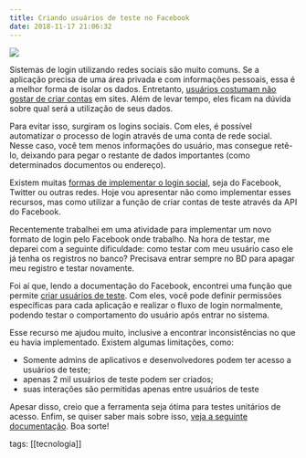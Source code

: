 ```yaml
---
title: Criando usuários de teste no Facebook
date: 2018-11-17 21:06:32
---
```


<img src="{{ site.baseurl }}/assets/facebook-login-1521224093933_615x300.jpg"/>

Sistemas de login utilizando redes sociais são muito comuns. Se a aplicação precisa de uma área privada e com informações pessoais, essa é a melhor forma de isolar os dados. Entretanto, [usuários costumam não gostar de criar contas](https://conversionxl.com/blog/social-login/) em sites. Além de levar tempo, eles ficam na dúvida sobre qual será a utilização de seus dados.

Para evitar isso, surgiram os logins sociais. Com eles, é possível automatizar o processo de login através de uma conta de rede social. Nesse caso, você tem menos informações do usuário, mas consegue retê-lo, deixando para pegar o restante de dados importantes (como determinados documentos ou endereço).

Existem muitas [formas de implementar o login social](https://canaltech.com.br/software/aprenda-a-adicionar-o-login-com-facebook-no-seu-site-usando-javascript-ou-php/), seja do Facebook, Twitter ou outras redes. Hoje vou apresentar não como implementar esses recursos, mas como utilizar a função de criar contas de teste através da API do Facebook.

Recentemente trabalhei em uma atividade para implementar um novo formato de login pelo Facebook onde trabalho. Na hora de testar, me deparei com a seguinte dificuldade: como testar com meu usuário caso ele já tenha os registros no banco? Precisava entrar sempre no BD para apagar meu registro e testar novamente.

Foi aí que, lendo a documentação do Facebook, encontrei uma função que permite [criar usuários de teste](https://developers.facebook.com/docs/apps/test-users/?locale=pt_BR). Com eles, você pode definir permissões específicas para cada aplicação e realizar o fluxo de login normalmente, podendo testar o comportamento do usuário após entrar no sistema.

Esse recurso me ajudou muito, inclusive a encontrar inconsistências no que eu havia implementado. Existem algumas limitações, como:

* Somente admins de aplicativos e desenvolvedores podem ter acesso a usuários de teste;
* apenas 2 mil usuários de teste podem ser criados;
* suas interações são permitidas apenas entre usuários de teste

Apesar disso, creio que a ferramenta seja ótima para testes unitários de acesso. Enfim, se quiser saber mais sobre isso, [veja a seguinte documentação](https://developers.facebook.com/docs/apps/test-users/?locale=pt_BR). Boa sorte!

tags: [[tecnologia]]